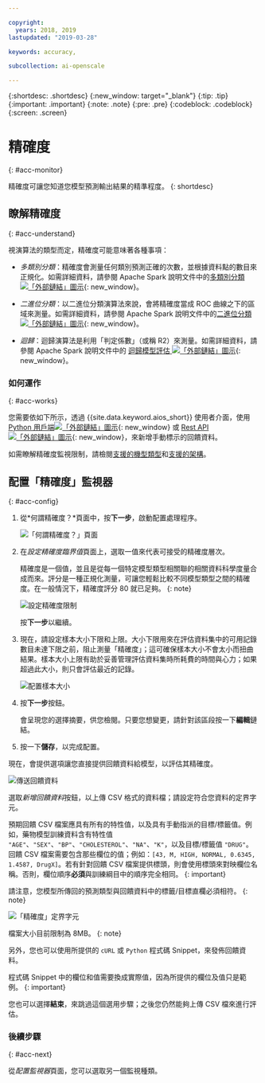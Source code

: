```yaml
---

copyright:
  years: 2018, 2019
lastupdated: "2019-03-28"

keywords: accuracy, 

subcollection: ai-openscale

---
```


{:shortdesc: .shortdesc}
{:new_window: target="_blank"}
{:tip: .tip}
{:important: .important}
{:note: .note}
{:pre: .pre}
{:codeblock: .codeblock}
{:screen: .screen}

# 精確度
{: #acc-monitor}

精確度可讓您知道您模型預測輸出結果的精準程度。
{: shortdesc}

## 瞭解精確度
{: #acc-understand}

視演算法的類型而定，精確度可能意味著各種事項：

- *多類別分類*：精確度會測量任何類別預測正確的次數，並根據資料點的數目來正規化。如需詳細資料，請參閱 Apache Spark 說明文件中的[多類別分類![「外部鏈結」圖示](../../icons/launch-glyph.svg "「外部鏈結」圖示")](https://spark.apache.org/docs/2.1.0/mllib-evaluation-metrics.html#multiclass-classification){: new_window}。

- *二進位分類*：以二進位分類演算法來說，會將精確度當成 ROC 曲線之下的區域來測量。如需詳細資料，請參閱 Apache Spark 說明文件中的[二進位分類![「外部鏈結」圖示](../../icons/launch-glyph.svg "「外部鏈結」圖示")](https://spark.apache.org/docs/2.1.0/mllib-evaluation-metrics.html#binary-classification){: new_window}。

- *迴歸*：迴歸演算法是利用「判定係數」（或稱 R2）來測量。如需詳細資料，請參閱 Apache Spark 說明文件中的 [迴歸模型評估 ![「外部鏈結」圖示](../../icons/launch-glyph.svg "「外部鏈結」圖示")](https://spark.apache.org/docs/2.1.0/mllib-evaluation-metrics.html#regression-model-evaluation){: new_window}。

### 如何運作
{: #acc-works}

您需要依如下所示，透過 {{site.data.keyword.aios_short}} 使用者介面，使用 [Python 用戶端![「外部鏈結」圖示](../../icons/launch-glyph.svg "「外部鏈結」圖示")](http://ai-openscale-python-client.mybluemix.net/#feedbacklogging){: new_window} 或 [Rest API ![「外部鏈結」圖示](../../icons/launch-glyph.svg "「外部鏈結」圖示")](https://cloud.ibm.com/apidocs/ai-openscale#post-feedback-payload){: new_window}，來新增手動標示的回饋資料。

如需瞭解精確度監視限制，請檢閱[支援的機型類型](/docs/services/ai-openscale?topic=ai-openscale-in-ov#in-mod)和[支援的架構](/docs/services/ai-openscale?topic=ai-openscale-in-ov#in-fram)。

<!---
You need to add manually-labelled data into your feedback table for the accuracy computation to trigger. The feedback table is in the posgres schema with the name <model_id>_feedback.

You can create a performance monitoring system for your predictive models by creating an evaluation instance, and then defining the metrics and triggers for the automatic retraining and deploying of the new model. Spark, Keras and TensorFlow models are supported at this stage, with the following requirements:

- A training definition must be stored in the repository
- `training_data_reference` - must be defined as a part of the stored model's metadata
- `training_definition_url` - must be defined as a part of the stored model's metadata

Use the available [REST API ![External link icon](../../icons/launch-glyph.svg "External link icon")](https://watson-ml-api.mybluemix.net/){: new_window} end-points directly to provide feedback data and kick off evaluation activities. For more information, see the [WML documentation ![External link icon](../../icons/launch-glyph.svg "External link icon")](https://dataplatform.cloud.ibm.com/docs/content/analyze-data/ml-continuous-learning.html?audience=wdp&context=wdp){: new_window}.
--->

## 配置「精確度」監視器
{: #acc-config}

1.  從*何謂精確度？*頁面中，按**下一步**，啟動配置處理程序。

    ![「何謂精確度？」頁面](images/accuracy-what-is.png)

1.  在*設定精確度臨界值*頁面上，選取一值來代表可接受的精確度層次。

    精確度是一個值，並且是從每一個特定模型類型相關聯的相關資料科學度量合成而來。評分是一種正規化測量，可讓您輕鬆比較不同模型類型之間的精確度。在一般情況下，精確度評分 80 就已足夠。
{: note}

    ![設定精確度限制](images/accuracy-set-limit.png)

    按**下一步**以繼續。

1.  現在，請設定樣本大小下限和上限。大小下限用來在評估資料集中的可用記錄數目未達下限之前，阻止測量「精確度」；這可確保樣本大小不會太小而扭曲結果。樣本大小上限有助於妥善管理評估資料集時所耗費的時間與心力；如果超過此大小，則只會評估最近的記錄。

     ![配置樣本大小](images/accuracy-config-sample.png)

1.  按**下一步**按鈕。

    會呈現您的選擇摘要，供您檢閱。只要您想變更，請針對該區段按一下**編輯**鏈結。

1.  按一下**儲存**，以完成配置。

現在，會提供選項讓您直接提供回饋資料給模型，以評估其精確度。

  ![傳送回饋資料](images/accuracy-send-feedback0.png)

選取*新增回饋資料*按鈕，以上傳 CSV 格式的資料檔；請設定符合您資料的定界字元。

預期回饋 CSV 檔案應具有所有的特性值，以及具有手動指派的目標/標籤值。例如，藥物模型訓練資料含有特性值 `"AGE"`、`"SEX"`、`"BP"`、`"CHOLESTEROL"`、`"NA"`、`"K"`，以及目標/標籤值 `"DRUG"`。回饋 CSV 檔案需要包含那些欄位的值；例如：`[43, M, HIGH, NORMAL, 0.6345, 1.4587, DrugX]`。若有針對回饋 CSV 檔案提供標頭，則會使用標頭來對映欄位名稱。否則，欄位順序**必須**與訓練綱目中的順序完全相同。
{: important}

請注意，您模型所傳回的預測類型與回饋資料中的標籤/目標直欄必須相符。
{: note}

  ![「精確度」定界字元](images/accuracy-delimit.png)

檔案大小目前限制為 8MB。
    {: note}

另外，您也可以使用所提供的 `cURL` 或 `Python` 程式碼 Snippet，來發佈回饋資料。

程式碼 Snippet 中的欄位和值需要換成實際值，因為所提供的欄位及值只是範例。
{: important}

您也可以選擇**結束**，來跳過這個選用步驟；之後您仍然能夠上傳 CSV 檔來進行評估。

### 後續步驟
{: #acc-next}

從*配置監視器*頁面，您可以選取另一個監視種類。
